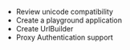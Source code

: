 - Review unicode compatibility
- Create a playground application
- Create UrlBuilder
- Proxy Authentication support